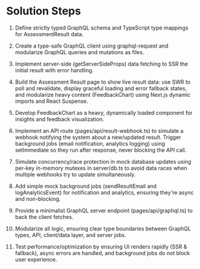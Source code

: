 # Solution Steps

1. Define strictly typed GraphQL schema and TypeScript type mappings for AssessmentResult data.

2. Create a type-safe GraphQL client using graphql-request and modularize GraphQL queries and mutations as files.

3. Implement server-side (getServerSideProps) data fetching to SSR the initial result with error handling.

4. Build the Assessment Result page to show live result data: use SWR to poll and revalidate, display graceful loading and error fallback states, and modularize heavy content (FeedbackChart) using Next.js dynamic imports and React Suspense.

5. Develop FeedbackChart as a heavy, dynamically loaded component for insights and feedback visualization.

6. Implement an API route (pages/api/result-webhook.ts) to simulate a webhook notifying the system about a new/updated result. Trigger background jobs (email notification, analytics logging) using setImmediate so they run after response, never blocking the API call.

7. Simulate concurrency/race protection in mock database updates using per-key in-memory mutexes in server/db.ts to avoid data races when multiple webhooks try to update simultaneously.

8. Add simple mock background jobs (sendResultEmail and logAnalyticsEvent) for notification and analytics, ensuring they're async and non-blocking.

9. Provide a minimalist GraphQL server endpoint (pages/api/graphql.ts) to back the client fetches.

10. Modularize all logic, ensuring clear type boundaries between GraphQL types, API, client/data layer, and server jobs.

11. Test performance/optimization by ensuring UI renders rapidly (SSR & fallback), async errors are handled, and background jobs do not block user experience.

